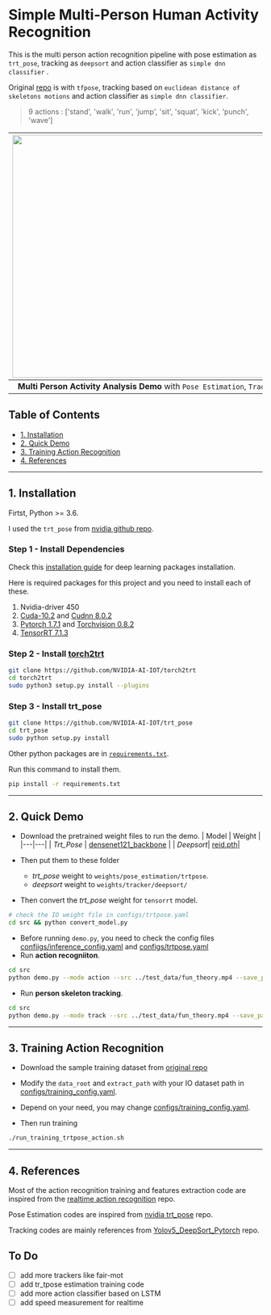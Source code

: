 # Simple Multi-Person Human Activity Recognition  

This is the multi person action recognition pipeline with pose estimation as `trt_pose`, tracking as `deepsort` and action classifier as `simple dnn classifier` .

Original [repo](https://github.com/felixchenfy/Realtime-Action-Recognition) is with `tfpose`, tracking based on `euclidean distance of skeletons motions` and action classifier as `simple dnn classifier`.  


> 9 actions : ['stand', 'walk', 'run', 'jump', 'sit', 'squat', 'kick', 'punch', 'wave']

|<img src="assets/aung_la.gif"  width="720" height="480"/> |
|:--:|
| __Multi Person Activity Analysis Demo__ with `Pose Estimation`, `Tracking` and `Action Classifier` |

## Table of Contents

- [1. Installation](#1-installation)
- [2. Quick Demo](#2-quick-demo)
- [3. Training Action Recognition](#3-trainingg-action-recognition)
- [4. References](#4-references)
---
## 1. Installation

Firtst, Python >= 3.6.

I used the `trt_pose` from [nvidia github repo](https://github.com/NVIDIA-AI-IOT/trt_pose).

### Step 1 - Install Dependencies

Check this [installation guide](https://github.com/CV-ZMH/Installation-Notes-for-Deeplearning-Developement#install-tensorrt) for deep learning packages installation.

Here is required packages for this project and you need to install each of these.
1. Nvidia-driver 450
2. [Cuda-10.2](https://developer.nvidia.com/cuda-10.2-download-archive?target_os=Linux&target_arch=x86_64&target_distro=Ubuntu&target_version=1804&target_type=deblocal) and [Cudnn 8.0.2](https://developer.nvidia.com/rdp/cudnn-archive)
3. [Pytorch 1.7.1](https://pytorch.org/get-started/previous-versions/) and [Torchvision 0.8.2](https://pytorch.org/get-started/previous-versions/)
4. [TensorRT 7.1.3](https://docs.nvidia.com/deeplearning/tensorrt/archives/tensorrt-723/install-guide/index.html)

### Step 2 - Install [torch2trt](https://github.com/NVIDIA-AI-IOT/torch2trt)
```bash
git clone https://github.com/NVIDIA-AI-IOT/torch2trt
cd torch2trt
sudo python3 setup.py install --plugins
```
### Step 3 - Install trt_pose

```bash
git clone https://github.com/NVIDIA-AI-IOT/trt_pose
cd trt_pose
sudo python setup.py install
```
Other python packages are in [`requirements.txt`](requirements.txt).

Run this command to install them.
```bash
pip install -r requirements.txt
```
---

## 2. Quick Demo

- Download the pretrained weight files to run the demo.
| Model | Weight |
|---|---|
| *Trt_Pose* | [densenet121_backbone](https://drive.google.com/open?id=13FkJkx7evQ1WwP54UmdiDXWyFMY1OxDU) |
| *Deepsort*| [reid.pth](https://drive.google.com/drive/u/0/folders/1EQ847gmKlktb9lOLMQRQvA7g708Nkdkt)|

- Then put them to these folder
    - *trt_pose* weight to `weights/pose_estimation/trtpose`.
    - *deepsort* weight to `weights/tracker/deepsort/`

- Then convert the *trt_pose* weight for `tensorrt` model.
```bash
# check the IO weight file in configs/trtpose.yaml
cd src && python convert_model.py
```

- Before running `demo.py`,  you need to check the config files [confiigs/inference_config.yaml](confiigs/inference_config.yaml) and [configs/trtpose.yaml](configs/trtpose.yaml)
- Run **action recogniiton**.
```bash
cd src
python demo.py --mode action --src ../test_data/fun_theory.mp4 --save_path ../output
```

- Run **person skeleton tracking**.
```bash
cd src
python demo.py --mode track --src ../test_data/fun_theory.mp4 --save_path ../output
```
---

## 3. Training Action Recognition

- Download the sample training dataset from [original repo](https://drive.google.com/open?id=1V8rQ5QR5q5zn1NHJhhf-6xIeDdXVtYs9)

- Modify the `data_root` and `extract_path` with your IO dataset path in [configs/training_config.yaml](configs/training_config.yaml).

- Depend on your need, you may change [configs/training_config.yaml](configs/training_config.yaml).

- Then run training
```bash
./run_training_trtpose_action.sh
```
---
## 4. References
Most of the action recognition training and features extraction code are inspired from  the [realtime action recognition](https://github.com/felixchenfy/Realtime-Action-Recognition) repo.

Pose Estimation codes are inspired from [nvidia trt_pose](https://github.com/NVIDIA-AI-IOT/trt_pose/blob/master/README.md) repo.

 Tracking codes are mainly references from [Yolov5_DeepSort_Pytorch](https://github.com/mikel-brostrom/Yolov5_DeepSort_Pytorch) repo.

## To Do

- [ ] add more trackers like fair-mot
- [ ] add tr_tpose estimation training code
- [ ] add more action classifier based on LSTM
- [ ] add speed measurement for realtime

